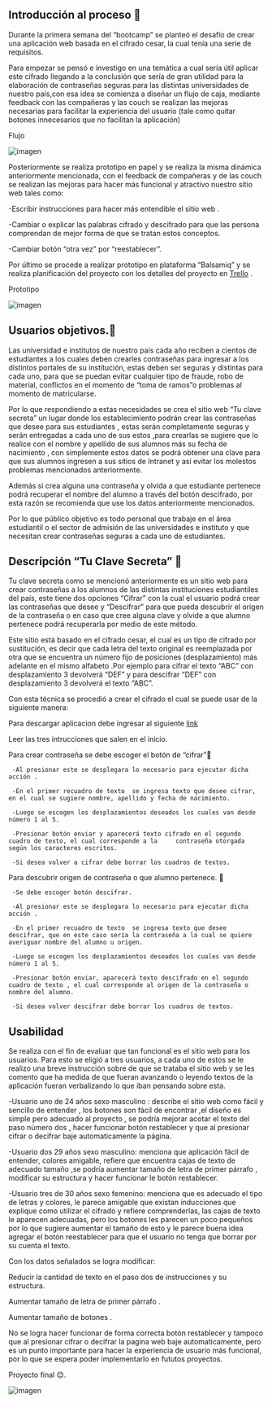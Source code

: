 ## Introducción al proceso :closed_lock_with_key:
Durante la primera semana del “bootcamp” se planteó el desafío de crear una aplicación web basada en el cifrado cesar, la cual tenía una serie de requisitos.

Para empezar se pensó e investigo en una  temática a cual sería útil  aplicar este cifrado llegando a la conclusión que sería de gran utilidad para la elaboración de contraseñas seguras para las distintas universidades de nuestro país,con esa idea  se comienza a  diseñar un flujo de caja, mediante feedback con las compañeras y  las couch se realizan las mejoras necesarias para facilitar la experiencia del usuario (tale como quitar botones innecesarios que no facilitan la aplicación) 

Flujo

![imagen](https://i.ibb.co/sb85C8w/flujo2.png)

Posteriormente se realiza  prototipo en papel y se realiza la misma dinámica anteriormente mencionada, con el  feedback de compañeras y de las couch se realizan las mejoras para hacer más funcional y atractivo nuestro sitio web tales como:

-Escribir instrucciones para hacer más entendible el sitio web .

-Cambiar o explicar las palabras cifrado y descifrado para que  las persona  comprendan de mejor forma de que se tratan estos conceptos.

-Cambiar botón “otra vez” por “reestablecer”.

Por último se procede a realizar prototipo en plataforma “Balsamiq” y se realiza planificación del proyecto con los detalles del proyecto  en [Trello](https://trello.com/b/GRJEy4OI/proyecto-laboratoria) .


Prototipo

![imagen](https://i.ibb.co/wNS1Nrx/prototipo-imagenes2.png)

## Usuarios objetivos.:office:
Las universidad e institutos de nuestro país cada año reciben a cientos de estudiantes a los cuales deben crearles  contraseñas  para ingresar a los distintos portales de su institución, estas deben ser seguras y distintas para cada uno, para que  se puedan evitar cualquier tipo de fraude, robo de material, conflictos en el momento de “toma de ramos”o problemas al momento de matricularse.

Por lo que respondiendo  a estas necesidades se crea el sitio web “Tu clave secreta” un lugar donde los  establecimiento podrán crear las contraseñas que desee para sus estudiantes , estas serán completamente seguras y serán entregadas a cada uno de sus estos ,para crearlas se sugiere que lo realice con el nombre y apellido de sus alumnos más su fecha de nacimiento , con simplemente estos datos se podrá obtener una clave para que sus alumnos ingresen a sus sitios de Intranet  y así evitar los molestos problemas mencionados anteriormente.

Además si crea alguna una contraseña y olvida a que estudiante pertenece podrá recuperar el nombre  del alumno a través del botón descifrado, por esta razón se recomienda que use los datos anteriormente mencionados.

Por lo que público objetivo  es todo  personal que trabaje en el área estudiantil o el sector de admisión de las universidades e instituto y que necesitan crear contraseñas seguras a cada uno de  estudiantes.

## Descripción “Tu Clave Secreta” :key:

Tu clave secreta como se mencionó anteriormente es un sitio web para crear contraseñas a los alumnos de las distintas instituciones estudiantiles del país, este tiene dos opciones “Cifrar” con la cual el usuario podrá crear las contraseñas que desee y “Descifrar” para que pueda descubrir el origen de la contraseña o en caso que cree alguna clave y olvide a que alumno pertenece podrá recuperarla por medio de este método.

Este sitio está basado en el cifrado cesar, el cual es un tipo de cifrado por sustitución, es decir que cada letra del texto original es reemplazada por otra que se encuentra un número fijo de posiciones (desplazamiento) más adelante en el mismo alfabeto .Por ejemplo para cifrar el texto “ABC” con desplazamiento 3 devolverá “DEF” y para descifrar “DEF” con desplazamiento 3  devolverá el texto “ABC”.

Con esta técnica se procedió a crear el cifrado el cual se puede usar de la siguiente manera:

Para descargar aplicacion debe ingresar al siguiente [link](https://martcamila1.github.io/SCL011-Cipher/src/index.html)

Leer las tres intrucciones que salen en el inicio.

Para crear contraseña se debe escoger el botón de “cifrar”:key:

     -Al presionar este se desplegara lo necesario para ejecutar dicha acción .

     -En el primer recuadro de texto  se ingresa texto que desee cifrar, en el cual se sugiere nombre, apellido y fecha de nacimiento.

     -Luego se escogen los desplazamientos deseados los cuales van desde número 1 al 5.

     -Presionar botón enviar y aparecerá texto cifrado en el segundo cuadro de texto, el cual corresponde a la     contraseña otorgada según los caracteres escritos.

     -Si desea volver a cifrar debe borrar los cuadros de textos.


Para descubrir origen de contraseña o que alumno pertenece. :key:

     -Se debe escoger botón descifrar.

     -Al presionar este se desplegara lo necesario para ejecutar dicha acción .

     -En el primer recuadro de texto  se ingresa texto que desee descifrar, que en este caso sería la contraseña a la cual se quiere averiguar nombre del alumno u origen.

     -Luego se escogen los desplazamientos deseados los cuales van desde número 1 al 5.

     -Presionar botón enviar, aparecerá texto descifrado en el segundo cuadro de texto , el cual corresponde al origen de la contraseña o nombre del alumno.

     -Si desea volver descifrar debe borrar los cuadros de textos.


## Usabilidad 
Se realiza con el fin de evaluar que tan funcional es el sitio web para los usuarios. 
Para esto se eligió a tres usuarios, a cada uno de  estos se le realizo una breve instrucción sobre de que se trataba el sitio web y se les comento  que ha medida de que fueran avanzando o leyendo textos de la aplicación fueran verbalizando lo que iban pensando sobre esta.

-Usuario uno de 24 años sexo masculino : describe el sitio web como fácil y sencillo de entender , los botones son fácil de encontrar ,el diseño es simple pero adecuado al proyecto , se podría mejorar acotar el texto del paso número dos , hacer funcionar botón restablecer y que al presionar cifrar o decifrar baje automaticamente la página.

-Usuario dos 29 años sexo masculino: menciona que aplicación fácil de entender,  colores amigable, refiere que encuentra cajas de texto de adecuado tamaño ,se podría aumentar tamaño de letra de primer párrafo , modificar su estructura y hacer funcionar le botón restablecer.

-Usuario tres de 30 años sexo femenino: menciona que es adecuado el tipo de letras y colores, le parece amigable que existan inducciones que explique como utilizar el cifrado  y refiere  comprenderlas, las  cajas de texto le aparecen adecuadas, pero los botones les parecen un poco pequeños por lo que sugiere aumentar el tamaño de esto y le parece buena idea agregar el botón reestablecer para que el usuario no tenga que borrar por su cuenta el texto.

Con los datos señalados  se logra modificar:

 Reducir la cantidad de texto en el paso dos de instrucciones y su estructura.

 Aumentar tamaño de letra de primer párrafo .
 
 Aumentar tamaño de botones .

No se logra hacer funcionar de forma correcta botón restablecer y tampoco que al presionar cifrar o decifrar la pagina web baje automaticamente, pero es un punto importante para hacer la experiencia de usuario más funcional, por lo que se espera poder implementarlo en fututos proyectos.

Proyecto final :blush:.

![imagen](https://i.ibb.co/Zm3C3cK/Tu-clave-secreta.png)